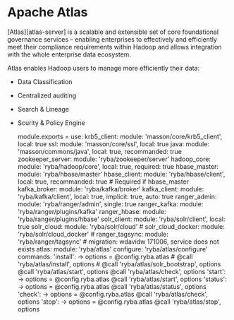 # Apache Atlas 

[Atlas][atlas-server] is a scalable and extensible set of core foundational
governance services – enabling enterprises to effectively and efficiently meet
their compliance requirements within Hadoop and allows integration with the whole
enterprise data ecosystem.

Atlas enables Hadoop users to manage more efficiently their data:

- Data Classification
- Centralized auditing
- Search & Lineage
- Scurity & Policy Engine

    module.exports =
      use:
        krb5_client: module: 'masson/core/krb5_client', local: true
        ssl: module: 'masson/core/ssl', local: true
        java: module: 'masson/commons/java', local: true, recommanded: true
        zookeeper_server: module: 'ryba/zookeeper/server'
        hadoop_core: module: 'ryba/hadoop/core', local: true, required: true
        hbase_master: module: 'ryba/hbase/master'
        hbase_client: module: 'ryba/hbase/client', local: true, recommanded: true # Required if hbase_master
        kafka_broker: module: 'ryba/kafka/broker'
        kafka_client: module: 'ryba/kafka/client', local: true, implicit: true, auto: true
        ranger_admin: module: 'ryba/ranger/admin', single: true
        ranger_kafka: module: 'ryba/ranger/plugins/kafka'
        ranger_hbase: module: 'ryba/ranger/plugins/hbase'
        solr_client: module: 'ryba/solr/client', local: true
        solr_cloud: module: 'ryba/solr/cloud'
        # solr_cloud_docker: module: 'ryba/solr/cloud_docker'
        # ranger_tagsync: module: 'ryba/ranger/tagsync'  # migration: wdavidw 171006, service does not exists
        atlas: module: 'ryba/atlas'
      configure:
        'ryba/atlas/configure'
      commands:
        'install': ->
          options = @config.ryba.atlas
          # @call 'ryba/atlas/install', options
          # @call 'ryba/atlas/solr_bootstrap', options
          @call 'ryba/atlas/start', options
          @call 'ryba/atlas/check', options
        'start': ->
          options = @config.ryba.atlas
          @call 'ryba/atlas/start', options
        'status': ->
          options = @config.ryba.atlas
          @call 'ryba/atlas/status', options
        'check': ->
          options = @config.ryba.atlas
          @call 'ryba/atlas/check', options
        'stop': ->
          options = @config.ryba.atlas
          @call 'ryba/atlas/stop', options

[atlas-apache]: http://atlas.incubator.apache.org
